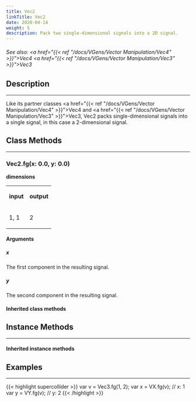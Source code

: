 ```yaml
---
title: Vec2
linkTitle: Vec2
date: 2020-04-14
weight: 5
description: Pack two single-dimensional signals into a 2D signal.
---
```

<!-- generated file, please edit the original .schelp file(in the Scintillator repository) and then run schelpToMarkDown.scdscript to regenerate. -->
###### See also: <a href="{{< ref "/docs/VGens/Vector Manipulation/Vec4" >}}">Vec4</a> <a href="{{< ref "/docs/VGens/Vector Manipulation/Vec3" >}}">Vec3</a> 



## Description
---



Like its partner classes <a href="{{< ref "/docs/VGens/Vector Manipulation/Vec4" >}}">Vec4</a> and <a href="{{< ref "/docs/VGens/Vector Manipulation/Vec3" >}}">Vec3</a>, Vec2 packs single-dimensional signals into a single signal, in this case a 2-dimensional signal.



## Class Methods
---



### Vec2.fg(x: 0.0, y: 0.0)



<strong>dimensions</strong>


<table>
<tr><td>

<strong>input</strong>

</td><td>

<strong>output</strong>

</td></tr>
<tr><td>

1, 1

</td><td>

2

</td></tr>

</table>


#### Arguments

##### x



The first component in the resulting signal.



##### y



The second component in the resulting signal.





#### Inherited class methods



## Instance Methods
---



#### Inherited instance methods



## Examples
---



{{< highlight supercollider >}}
var v = Vec3.fg(1, 2);
var x = VX.fg(v); // x: 1
var y = VY.fg(v); // y: 2
{{< /highlight >}}





